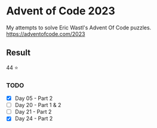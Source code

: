 # Advent of Code 2023

My attempts to solve Eric Wastl's Advent Of Code puzzles.  
<https://adventofcode.com/2023>

## Result

44 ⭐

### TODO

- [X] Day 05 - Part 2
- [ ] Day 20 - Part 1 & 2
- [ ] Day 21 - Part 2
- [X] Day 24 - Part 2
